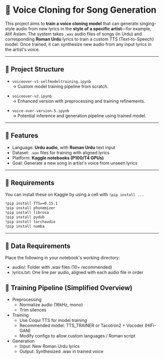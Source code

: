 # 🎤 Voice Cloning for Song Generation

This project aims to **train a voice cloning model** that can generate singing-style audio from new lyrics in the **style of a specific artist**—for example, Atif Aslam. The system takes `.wav` audio files of songs (in Urdu) and corresponding **Roman Urdu** lyrics to train a custom TTS (Text-to-Speech) model. Once trained, it can synthesize new audio from any input lyrics in the artist's voice.

---

## 📁 Project Structure

- `voiceover-v1-selfmodeltraining.ipynb`  
  → Custom model training pipeline from scratch.

- `voiceover-v2.ipynb`  
  → Enhanced version with preprocessing and training refinements.

- `voice-over-version-5.ipynb`  
  → Potential inference and generation pipeline using trained model.

---

## 📌 Features

- Language: **Urdu audio**, with **Roman Urdu** text input
- Dataset: `.wav` files for training with aligned lyrics
- Platform: **Kaggle notebooks (P100/T4 GPUs)**
- Goal: Generate a new song in artist's voice from unseen lyrics

---

## 🔧 Requirements

You can install these on Kaggle by using a cell with `!pip install ...`

```bash
!pip install TTS==0.15.1
!pip install phonemizer
!pip install librosa
!pip install pydub
!pip install torchaudio
!pip install numba
```

---

## 📂 Data Requirements

Place the following in your notebook's working directory:

- audio/: Folder with .wav files (10+ recommended)
- lyrics.txt: One line per audio, aligned with each audio file in order

## 🚀 Training Pipeline (Simplified Overview)

- Preprocessing
  - Normalize audio (16kHz, mono)
  - Trim silences
- Training
  - Use Coqui TTS for model training
  - Recommended model: TTS_TRAINER or Tacotron2 + Vocoder (HiFi-GAN)
  - Modify configs to allow custom languages / Roman script
- Generation
  - Input: New Roman Urdu lyrics
  - Output: Synthesized .wav in trained voice
